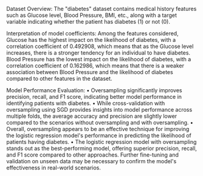 Dataset Overview:
The "diabetes" dataset contains medical history features such as Glucose level, Blood Pressure, BMI, etc., along with a target variable indicating whether the patient has diabetes (1) or not (0).

Interpretation of model coefficients:
Among the features considered, Glucose has the highest impact on the likelihood of diabetes, with a correlation coefficient of 0.492908, which means that as the Glucose level increases, there is a stronger tendency for an individual to have diabetes.
Blood Pressure has the lowest impact on the likelihood of diabetes, with a correlation coefficient of 0.162986, which means that there is a weaker association between Blood Pressure and the likelihood of diabetes compared to other features in the dataset.

Model Performance Evaluation:
•	Oversampling significantly improves precision, recall, and F1 score, indicating better model performance in identifying patients with diabetes.
•	While cross-validation with oversampling using SGD provides insights into model performance across multiple folds, the average accuracy and precision are slightly lower compared to the scenarios without oversampling and with oversampling.
•	Overall, oversampling appears to be an effective technique for improving the logistic regression model's performance in predicting the likelihood of patients having diabetes. 
•	The logistic regression model with oversampling stands out as the best-performing model, offering superior precision, recall, and F1 score compared to other approaches. Further fine-tuning and validation on unseen data may be necessary to confirm the model's effectiveness in real-world scenarios.
